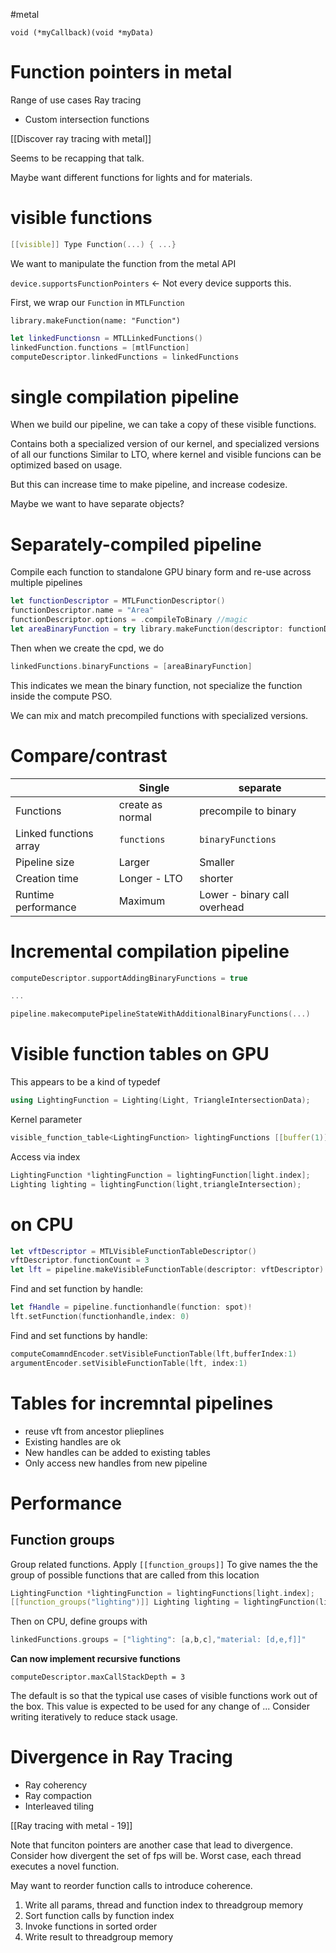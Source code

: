 #metal 

`void (*myCallback)(void *myData)`

# Function pointers in metal

Range of use cases
Ray tracing
 * Custom intersection functions

[[Discover ray tracing with metal]]

Seems to be recapping that talk.

Maybe want different functions for lights and for materials.

# visible functions

```cpp
[[visible]] Type Function(...) { ...}
```
We want to manipulate the function from the metal API

`device.supportsFunctionPointers` <- Not every device supports this.

First, we wrap our `Function` in `MTLFunction`

`library.makeFunction(name: "Function")`

```swift
let linkedFunctionsn = MTLLinkedFunctions()
linkedFunction.functions = [mtlFunction]
computeDescriptor.linkedFunctions = linkedFunctions
```

# single compilation pipeline

When we build our pipeline, we can take a copy of these visible functions.

Contains both a specialized version of our kernel, and specialized versions of all our functions
Similar to LTO, where kernel and visible funcions can be optimized based on usage.

But this can increase time to make pipeline, and increase codesize.

Maybe we want to have separate objects?

# Separately-compiled pipeline

Compile each function to standalone GPU binary form and re-use across multiple pipelines

```swift
let functionDescriptor = MTLFunctionDescriptor()
functionDescriptor.name = "Area"
functionDescriptor.options = .compileToBinary //magic
let areaBinaryFunction = try library.makeFunction(descriptor: functionDescriptor)
```

Then when we create the cpd, we do
```swift
linkedFunctions.binaryFunctions = [areaBinaryFunction]
```

This indicates we mean the binary function, not specialize the function inside the compute PSO.

We can mix and match precompiled functions with specialized versions.

#  Compare/contrast
|                        | Single           | separate                     |
|------------------------|------------------|------------------------------|
| Functions              | create as normal | precompile to binary         |
| Linked functions array | `functions`      | `binaryFunctions`            |
| Pipeline size          | Larger           | Smaller                      |
| Creation time          | Longer - LTO     | shorter                      |
| Runtime performance    | Maximum          | Lower - binary call overhead |

# Incremental compilation pipeline
```swift
computeDescriptor.supportAddingBinaryFunctions = true

...

pipeline.makecomputePipelineStateWithAdditionalBinaryFunctions(...)

```

# Visible function tables on GPU

This appears to be a kind of typedef
```cpp
using LightingFunction = Lighting(Light, TriangleIntersectionData);
```

Kernel parameter
```cpp
visible_function_table<LightingFunction> lightingFunctions [[buffer(1)]],
```

Access via index

```cpp
LightingFunction *lightingFunction = lightingFunction[light.index];
Lighting lighting = lightingFunction(light,triangleIntersection);
```

# on CPU
```swift
let vftDescriptor = MTLVisibleFunctionTableDescriptor()
vftDescriptor.functionCount = 3
let lft = pipeline.makeVisibleFunctionTable(descriptor: vftDescriptor)
```

Find and set function by handle:

```swift
let fHandle = pipeline.functionhandle(function: spot)!
lft.setFunction(functionhandle,index: 0)
```

Find and set functions by handle:

```swift
computeComamndEncoder.setVisibleFunctionTable(lft,bufferIndex:1)
argumentEncoder.setVisibleFunctionTable(lft, index:1)
```

# Tables for incremntal pipelines

* reuse vft from ancestor plieplines
* Existing handles are ok
* New handles can be added to existing tables
* Only access new handles from new pipeline


# Performance
## Function groups

Group related functions.  Apply `[[function_groups]]` To give names the the group of possible functions that are called from this location

```cpp
LightingFunction *lightingFunction = lightingFunctions[light.index];
[[function_groups("lighting")]] Lighting lighting = lightingFunction(light, triangleIntersection)
```
Then on CPU, define groups with
```swift
linkedFunctions.groups = ["lighting": [a,b,c],"material: [d,e,f]]"
```


**Can now implement recursive functions**


`computeDescriptor.maxCallStackDepth = 3`

The default is  so that the typical use cases of visible functions work out of the box.
This value is expected to be used for any change of ...
Consider writing iteratively to reduce stack usage.

# Divergence in Ray Tracing
* Ray coherency
* Ray compaction
* Interleaved tiling

[[Ray tracing with metal - 19]]

Note that funciton pointers are another case that lead to divergence.  Consider how divergent the set of fps will be.  Worst case, each thread executes a novel function.

May want to reorder function calls to introduce coherence.

1.  Write all params, thread and function index to threadgroup memory
2.  Sort function calls by function index
3.  Invoke functions in sorted order
4.  Write result to threadgroup memory

